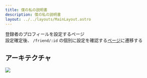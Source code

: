 ```yaml
---
title: 僕の私の説明書
description: 僕の私の説明書
layout: ../../layouts/MainLayout.astro
---
```


登録者のプロフィールを設定するページ  
設定確定後、 `/friend/:id` の個別に設定を確認する[ページ](../friendProfile)に遷移する

## アーキテクチャ

![](../../drawio-assets/architechture-shakehand.png)
